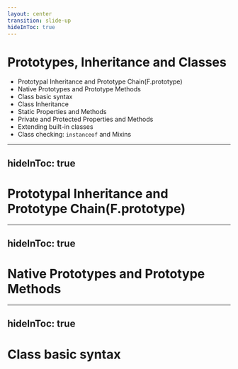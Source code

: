 ```yaml
---
layout: center
transition: slide-up
hideInToc: true
---
```


# Prototypes, Inheritance and Classes
<div mt-2 />

- Prototypal Inheritance and Prototype Chain(F.prototype)
- Native Prototypes and Prototype Methods
- Class basic syntax
- Class Inheritance
- Static Properties and Methods
- Private and Protected Properties and Methods
- Extending built-in classes
- Class checking: `instanceof` and Mixins


---
hideInToc: true
---

# Prototypal Inheritance and Prototype Chain(F.prototype)

---
hideInToc: true
---

# Native Prototypes and Prototype Methods

---
hideInToc: true
---

# Class basic syntax
